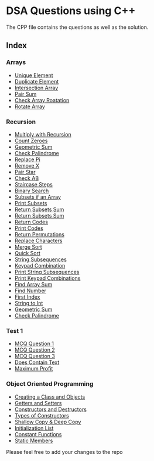 # DSA Questions using C++

The CPP file contains the questions as well as the solution.

## Index

### Arrays

- [Unique Element](https://github.com/vivekthedev/DSA-with-CPP/blob/main/Array/1.%20uniqueElementxor.cpp)
- [Duplicate Element](https://github.com/vivekthedev/DSA-with-CPP/blob/main/Array/2.%20duplicateElement.cpp)
- [Intersection Array](https://github.com/vivekthedev/DSA-with-CPP/blob/main/Array/3.%20intersectionArray.cpp)
- [Pair Sum](https://github.com/vivekthedev/DSA-with-CPP/blob/main/Array/4.%20pairsum.cpp)
- [Check Array Roatation](https://github.com/vivekthedev/DSA-with-CPP/blob/main/Array/5.%20checkArrayRotation.cpp)
- [Rotate Array](https://github.com/vivekthedev/DSA-with-CPP/blob/main/Array/6.%20rotateArray.cpp)

### Recursion

- [Multiply with Recursion](https://github.com/vivekthedev/DSA-with-CPP/blob/main/Recursion/1.%20multUsingRecursion.cpp)
- [Count Zeroes](https://github.com/vivekthedev/DSA-with-CPP/blob/main/Recursion/2.%20countZeroes.cpp)
- [Geometric Sum](https://github.com/vivekthedev/DSA-with-CPP/blob/main/Recursion/3.%20geometricSum.cpp)
- [Check Palindrome](https://github.com/vivekthedev/DSA-with-CPP/blob/main/Recursion/4.%20checkPalindrome.cpp)
- [Replace Pi](https://github.com/vivekthedev/DSA-with-CPP/blob/main/Recursion/5.%20replacePI.cpp)
- [Remove X](https://github.com/vivekthedev/DSA-with-CPP/blob/main/Recursion/6.%20removeX.cpp)
- [Pair Star](https://github.com/vivekthedev/DSA-with-CPP/blob/main/Recursion/7.%20pairStar.cpp)
- [Check AB](https://github.com/vivekthedev/DSA-with-CPP/blob/main/Recursion/8.%20checkAB.cpp)
- [Staircase Steps](https://github.com/vivekthedev/DSA-with-CPP/blob/main/Recursion/9.%20staircaseSteps.cpp)
- [Binary Search](https://github.com/vivekthedev/DSA-with-CPP/blob/main/Recursion/10_binarySearch.cpp)
- [Subsets if an Array](https://github.com/vivekthedev/DSA-with-CPP/blob/main/Recursion/11.%20subsets.cpp)
- [Print Subsets](https://github.com/vivekthedev/DSA-with-CPP/blob/main/Recursion/12.%20printSubsets.cpp)
- [Return Subsets Sum](https://github.com/vivekthedev/DSA-with-CPP/blob/main/Recursion/13.%20subsetstosum.cpp)
- [Return Subsets Sum](https://github.com/vivekthedev/DSA-with-CPP/blob/main/Recursion/14.%20printSubsetsSumtoK.cpp)
- [Return Codes](https://github.com/vivekthedev/DSA-with-CPP/blob/main/Recursion/15.%20returncodes.cpp)
- [Print Codes](https://github.com/vivekthedev/DSA-with-CPP/blob/main/Recursion/16.%20printCodes.cpp)
- [Return Permutations](https://github.com/vivekthedev/DSA-with-CPP/blob/main/Recursion/17.%20returnPermutations.cpp)
- [Replace Characters](https://github.com/vivekthedev/DSA-with-CPP/blob/main/Recursion/18.%20replaceChars.cpp)
- [Merge Sort](https://github.com/vivekthedev/DSA-with-CPP/blob/main/Recursion/18.%20replaceChars.cpp)
- [Quick Sort](https://github.com/vivekthedev/DSA-with-CPP/blob/main/Recursion/20.%20quickSort.cpp)
- [String Subsequences](https://github.com/vivekthedev/DSA-with-CPP/blob/main/Recursion/21.%20strSubsequences.cpp)
- [Keypad Combination](https://github.com/vivekthedev/DSA-with-CPP/blob/main/Recursion/22.%20keypadCombination.cpp)
- [Print String Subsequences](https://github.com/vivekthedev/DSA-with-CPP/blob/main/Recursion/23.%20strSubsequencesprint.cpp)
- [Print Keypad Combinations](https://github.com/vivekthedev/DSA-with-CPP/blob/main/Recursion/24.%20keypadCombinationprint.cpp)
- [Find Array Sum](https://github.com/vivekthedev/DSA-with-CPP/blob/main/Recursion/25.%20findArrSum.cpp)
- [Find Number](https://github.com/vivekthedev/DSA-with-CPP/blob/main/Recursion/26.%20findNum.cpp)
- [First Index](https://github.com/vivekthedev/DSA-with-CPP/blob/main/Recursion/27.%20firstIndex.cpp)
- [String to Int](https://github.com/vivekthedev/DSA-with-CPP/blob/main/Recursion/28.%20strtoInt.cpp)
- [Geometric Sum](https://github.com/vivekthedev/DSA-with-CPP/blob/main/Recursion/3.%20geometricSum.cpp)
- [Check Palindrome](https://github.com/vivekthedev/DSA-with-CPP/blob/main/Recursion/4.%20checkPalindrome.cpp)

### Test 1

- [MCQ Question 1](https://github.com/vivekthedev/DSA-with-CPP/blob/main/Test%201/1.%20Complexity.txt)
- [MCQ Question 2](https://github.com/vivekthedev/DSA-with-CPP/blob/main/Test%201/2.%20Recurrence_Relation.txt)
- [MCQ Question 3](https://github.com/vivekthedev/DSA-with-CPP/blob/main/Test%201/3.%20Complexity_2.txt)
- [Does Contain Text](https://github.com/vivekthedev/DSA-with-CPP/blob/main/Test%201/4_doesContainText.cpp)
- [Maximum Profit](https://github.com/vivekthedev/DSA-with-CPP/blob/main/Test%201/5_maximumProfit.cpp)

### Object Oriented Programming

- [Creating a Class and Objects](https://github.com/vivekthedev/DSA-with-CPP/blob/main/OOPS/1_class.cpp)
- [Getters and Setters](https://github.com/vivekthedev/DSA-with-CPP/blob/main/OOPS/2_gettersAndSetters.cpp)
- [Constructors and Destructors](https://github.com/vivekthedev/DSA-with-CPP/blob/main/OOPS/3_constructorsAndDestructors.cpp)
- [Types of Constructors]()
- [Shallow Copy & Deep Copy]()
- [Initialization List]()
- [Constant Functions]()
- [Static Members]()

Please feel free to add your changes to the repo
